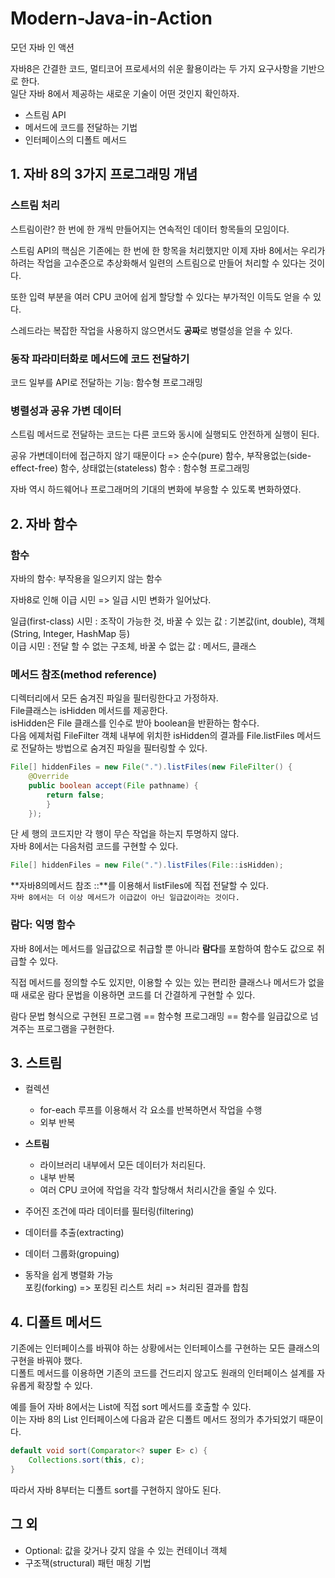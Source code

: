 # Modern-Java-in-Action
모던 자바 인 액션

자바8은 간결한 코드, 멀티코어 프로세서의 쉬운 활용이라는 두 가지 요구사항을 기반으로 한다.  
일단 자바 8에서 제공하는 새로운 기술이 어떤 것인지 확인하자.  
- 스트림 API
- 메서드에 코드를 전달하는 기법
- 인터페이스의 디폴트 메서드
  
  
## 1. 자바 8의 3가지 프로그래밍 개념
### 스트림 처리
스트림이란? 한 번에 한 개씩 만들어지는 연속적인 데이터 항목들의 모임이다.   

스트림 API의 핵심은 기존에는 한 번에 한 항목을 처리했지만 이제 자바 8에서는 우리가 하려는 작업을 고수준으로 추상화해서 일련의 스트림으로 만들어 처리할 수 있다는 것이다.  

또한 입력 부분을 여러 CPU 코어에 쉽게 할당할 수 있다는 부가적인 이득도 얻을 수 있다.  
  
스레드라는 복잡한 작업을 사용하지 않으면서도 **공짜**로 병렬성을 얻을 수 있다.  

### 동작 파라미터화로 메서드에 코드 전달하기
코드 일부를 API로 전달하는 기능: 함수형 프로그래밍  

### 병렬성과 공유 가변 데이터
스트림 메서드로 전달하는 코드는 다른 코드와 동시에 실행되도 안전하게 실행이 된다.

공유 가변데이터에 접근하지 않기 때문이다 => 순수(pure) 함수, 부작용없는(side-effect-free) 함수, 상태없는(stateless) 함수 : 함수형 프로그래밍

자바 역시 하드웨어나 프로그래머의 기대의 변화에 부응할 수 있도록 변화하였다.  
  
## 2. 자바 함수
### 함수
자바의 함수: 부작용을 일으키지 않는 함수  

자바8로 인해 이급 시민 => 일급 시민 변화가 일어났다.  

일급(first-class) 시민 : 조작이 가능한 것, 바꿀 수 있는 값 : 기본값(int, double), 객체(String, Integer, HashMap 등)  
이급 시민 : 전달 할 수 없는 구조체, 바꿀 수 없는 값 : 메서드, 클래스  

### 메서드 참조(method reference)
디렉터리에서 모든 숨겨진 파일을 필터링한다고 가정하자.  
File클래스는 isHidden 메서드를 제공한다.  
isHidden은 File 클래스를 인수로 받아 boolean을 반환하는 함수다.  
다음 에졔처럼 FileFilter 객체 내부에 위치한 isHidden의 결과를 File.listFiles 메서드로 전달하는 방법으로 숨겨진 파일을 필터링할 수 있다.  
````java
File[] hiddenFiles = new File(".").listFiles(new FileFilter() {
    @Override
    public boolean accept(File pathname) {
        return false;
        }
    });
````
단 세 행의 코드지만 각 행이 무슨 작업을 하는지 투명하지 않다.  
자바 8에서는 다음처럼 코드를 구현할 수 있다.  

````java
File[] hiddenFiles = new File(".").listFiles(File::isHidden);
````

**자바8의메서드 참조 ::**를 이용해서 listFiles에 직접 전달할 수 있다.  
`자바 8에서는 더 이상 메서드가 이급값이 아닌 일급값이라는 것이다.`  
  
### 람다: 익명 함수
자바 8에서는 메서드를 일급값으로 취급할 뿐 아니라 **람다**를 포함하여 함수도 값으로 취급할 수 있다.  
  

직접 메서드를 정의할 수도 있지만, 이용할 수 있는 있는 편리한 클래스나 메서드가 없을 때 새로운 람다 문법을 이용하면 코드를 더 간결하게 구현할 수 있다.  

람다 문법 형식으로 구현된 프로그램 == 함수형 프로그래밍 == 함수를 일급값으로 넘겨주는 프로그램을 구현한다.  
  
## 3. 스트림
- 컬렉션
  - for-each 루프를 이용해서 각 요소를 반복하면서 작업을 수행
  - 외부 반복
- **스트림**
  - 라이브러리 내부에서 모든 데이터가 처리된다.
  - 내부 반복
  - 여러 CPU 코어에 작업을 각각 할당해서 처리시간을 줄일 수 있다.

- 주어진 조건에 따라 데이터를 필터링(filtering)
- 데이터를 추출(extracting)
- 데이터 그룹화(gropuing)
- 동작을 쉽게 병렬화 가능  
  포킹(forking) => 포킹된 리스트 처리 => 처리된 결과를 합침

## 4. 디폴트 메서드
기존에는 인터페이스를 바꿔야 하는 상황에서는 인터페이스를 구현하는 모든 클래스의 구현을 바꿔야 했다.  
디폴트 메서드를 이용하면 기존의 코드를 건드리지 않고도 원래의 인터페이스 설계를 자유롭게 확장할 수 있다.    
  
예를 들어 자바 8에서는 List에 직접 sort 메서드를 호출할 수 있다.  
이는 자바 8의 List 인터페이스에 다음과 같은 디폴트 메서드 정의가 추가되었기 때문이다.  
````java
default void sort(Comparator<? super E> c) {
    Collections.sort(this, c);
}
````
따라서 자바 8부터는 디폴트 sort를 구현하지 않아도 된다.  

## 그 외
- Optional<T>: 값을 갖거나 갖지 않을 수 있는 컨테이너 객체
- 구조잭(structural) 패턴 매칭 기법





